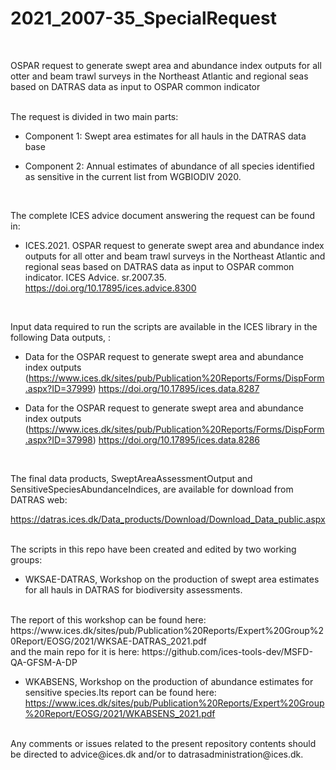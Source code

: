 # 2021_2007-35_SpecialRequest
<br>


OSPAR request to generate swept area and abundance index outputs for all otter and beam trawl surveys in the Northeast Atlantic and regional seas based on DATRAS data as input to OSPAR common indicator 
<br>
<br>


The request is divided in two main parts:

 - Component 1: Swept area estimates for all hauls in the DATRAS data base
 
 - Component 2: Annual estimates of abundance of all species identified as sensitive in the current list from WGBIODIV 2020.
<br>

The complete ICES advice document answering the request can be found in:

* ICES.2021. OSPAR request to generate swept area and abundance index outputs for all otter and beam trawl surveys in the Northeast Atlantic and regional seas based on DATRAS data as input to OSPAR common indicator. ICES Advice. sr.2007.35.
https://doi.org/10.17895/ices.advice.8300
<br>

Input data required to run the scripts are available in the ICES library in the following Data outputs, :

* Data for the OSPAR request to generate swept area and abundance index outputs (https://www.ices.dk/sites/pub/Publication%20Reports/Forms/DispForm.aspx?ID=37999)
https://doi.org/10.17895/ices.data.8287

* Data for the OSPAR request to generate swept area and abundance index outputs (https://www.ices.dk/sites/pub/Publication%20Reports/Forms/DispForm.aspx?ID=37998) 
https://doi.org/10.17895/ices.data.8286

<br>

The final data products, SweptAreaAssessmentOutput and SensitiveSpeciesAbundanceIndices, are available for download from DATRAS web:

https://datras.ices.dk/Data_products/Download/Download_Data_public.aspx

<br>
The scripts in this repo have been created and edited by two working groups:

* WKSAE-DATRAS, Workshop on the production of swept area estimates for all hauls in DATRAS for biodiversity assessments.
<br>
The report of this workshop can be found here:
https://www.ices.dk/sites/pub/Publication%20Reports/Expert%20Group%20Report/EOSG/2021/WKSAE-DATRAS_2021.pdf
<br>
and the main repo for it is here:
https://github.com/ices-tools-dev/MSFD-QA-GFSM-A-DP
<br>

* WKABSENS, Workshop on the production of abundance estimates for sensitive species.Its report can be found here:
https://www.ices.dk/sites/pub/Publication%20Reports/Expert%20Group%20Report/EOSG/2021/WKABSENS_2021.pdf


<br>
Any comments or issues related to the present repository contents should be directed to advice@ices.dk and/or to datrasadministration@ices.dk.
